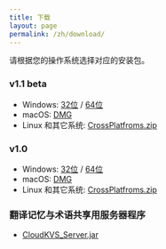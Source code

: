 ```yaml
---
title: 下载
layout: page
permalink: /zh/download/
---
```


请根据您的操作系统选择对应的安装包。

### v1.1 beta

* Windows: [32位](https://github.com/xulihang/BasicCAT/releases/download/v1.1-beta/BasicCAT-windows-x86.exe) /  [64位](https://github.com/xulihang/BasicCAT/releases/download/v1.1-beta/BasicCAT-windows-x64.exe)
* macOS:  [DMG](https://github.com/xulihang/BasicCAT/releases/download/v1.1-beta/BasicCAT_mac.dmg)
* Linux 和其它系统:  [CrossPlatfroms.zip](https://github.com/xulihang/BasicCAT/releases/download/v1.1-beta/BasicCAT-crossplatforms.zip)

### v1.0

* Windows: [32位](https://github.com/xulihang/BasicCAT/releases/download/v1.0/BasicCAT-windows-x86.exe) /  [64位](https://github.com/xulihang/BasicCAT/releases/download/v1.0/BasicCAT-windows-x64.exe)
* macOS:  [DMG](https://github.com/xulihang/BasicCAT/releases/download/v1.0/BasicCAT_mac.dmg)
* Linux 和其它系统:  [CrossPlatfroms.zip](https://github.com/xulihang/BasicCAT/releases/download/v1.0/BasicCAT-crossplatforms.zip)


### 翻译记忆与术语共享用服务器程序

*  [CloudKVS_Server.jar](https://github.com/xulihang/BasicCAT/releases/download/v1.1-beta/CloudKVS_Server.jar)